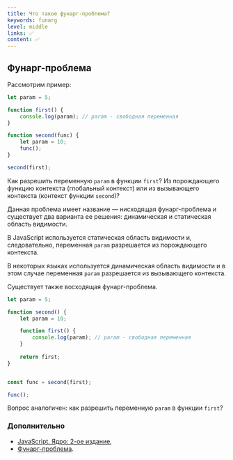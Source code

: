 ```yaml
---
title: Что такое фунарг-проблема?
keywords: funarg
level: middle
links: ✅
content: ✅
---
```


## Фунарг-проблема

Рассмотрим пример:

```js
let param = 5;

function first() {
    console.log(param); // param - свободная переменная
}

function second(func) {
    let param = 10;
    func();
}

second(first);
```

Как разрешить переменную `param` в функции `first`? Из порождающего функцию контекста (глобальный контекст) или из вызывающего контекста (контекст функции `second`)?

Данная проблема имеет название — нисходящая фунарг-проблема и существует два варианта ее решения: динамическая и статическая область видимости.

В JavaScript используется статическая область видимости и, следовательно, переменная `param` разрешается из порождающего контекста.

В некоторых языках используется динамическая область видимости и в этом случае переменная `param` разрешается из вызывающего контекста.

Существует также восходящая фунарг-проблема.

```js
let param = 5;

function second() {
    let param = 10;

    function first() {
        console.log(param); // param - свободная переменная
    }
    
    return first;
}


const func = second(first);

func();
```

Вопрос аналогичен: как разрешить переменную `param` в функции `first`?

### Дополнительно
- [JavaScript. Ядро: 2-ое издание](http://dmitrysoshnikov.com/ecmascript/javascript-the-core-2nd-edition-rus/#zamyikanie),
- [Фунарг-проблема](http://dmitrysoshnikov.com/ecmascript/ru-chapter-6-closures/#funarg-problema).
